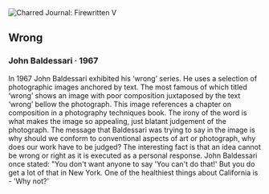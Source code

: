 <div class="artwork-of-the-day">
  <div class="container">
    <div class="img-wrapper">
      <img
        src="https://uploads5.wikiart.org/images/john-baldessari/wrong-1967.jpg"
        alt="Charred Journal: Firewritten V" />
    </div>
    <div class="artwork-detail">
      <div class="artwork-origin"> 
        <h2 class="artwork-name">Wrong</h2>
        <h3 class="artist">
          John Baldessari
                    ·  1967
        </h3>
      </div>
      <p class="description">
        <span class="artwork-description-text ng-binding" ng-bind-html="viewModel.ArtworkOfTheDay.Description | unsafe">In 1967 John Baldessari exhibited his ‘wrong’ series. He uses a selection of photographic images anchored by text. The most famous of which titled ‘wrong’ shows an image with poor composition juxtaposed by the text ‘wrong’ bellow the photograph. This image references a chapter on composition in a photography techniques book. The irony of the word is what makes the image so appealing, just blatant judgement of the photograph. The message that Baldessari was trying to say in the image is why should we conform to conventional aspects of art or photograph, why does our work have to be judged? The interesting fact is that an idea cannot be wrong or right as it is executed as a personal response. John Baldessari once stated: "You don't want anyone to say 'You can't do that!' But you do get a lot of that in New York. One of the healthiest things about California is - 'Why not?'</span>
                        <div class="text-shadow-container" ng-show="showShadow" style=""></div>
      </p>
    </div>
  </div>

</div>
